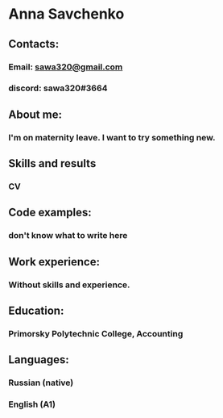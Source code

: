 # **Anna Savchenko**
## Contacts:
### Email: sawa320@gmail.com
### discord: sawa320#3664
## About me:
### I'm on maternity leave. I want to try something new.
## Skills and results
### CV
## Code examples:
### don't know what to write here
## Work experience:
### Without skills and experience.
## Education:
### Primorsky Polytechnic College, Accounting
## Languages:
### Russian (native)
### English (A1)
